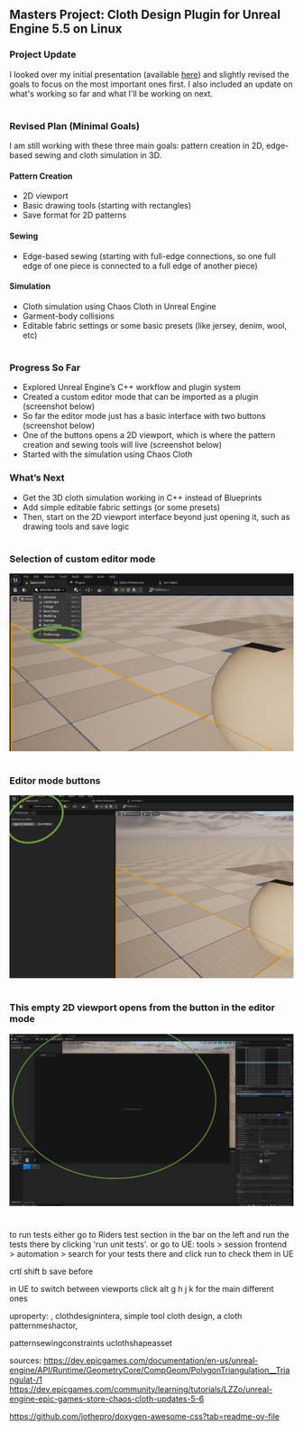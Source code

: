 ## Masters Project: Cloth Design Plugin for Unreal Engine 5.5 on Linux
### Project Update
I looked over my initial presentation (available [here](https://livebournemouthac.sharepoint.com/:b:/r/sites/MScCAVE202425/Shared%20Documents/MSc%20Project/Initial%20Presentations/Marisa-MSc-Presentation.pdf?csf=1&web=1&e=PkPUL9)) and slightly revised the goals to focus on the most important ones first. I also included an update on what's working so far and what I'll be working on next.
# 
### Revised Plan (Minimal Goals)
I am still working with these three main goals: pattern creation in 2D, edge-based sewing and cloth simulation in 3D.
#### Pattern Creation
- 2D viewport
- Basic drawing tools (starting with rectangles)
- Save format for 2D patterns
#### Sewing
- Edge-based sewing (starting with full-edge connections, so one full edge of one piece is connected to a full edge of another piece)
#### Simulation
- Cloth simulation using Chaos Cloth in Unreal Engine
- Garment-body collisions
- Editable fabric settings or some basic presets (like jersey, denim, wool, etc)
#
### Progress So Far
- Explored Unreal Engine’s C++ workflow and plugin system
- Created a custom editor mode that can be imported as a plugin (screenshot below)
- So far the editor mode just has a basic interface with two buttons (screenshot below)
- One of the buttons opens a 2D viewport, which is where the pattern creation and sewing tools will live (screenshot below)
- Started with the simulation using Chaos Cloth

### What’s Next
- Get the 3D cloth simulation working in C++ instead of Blueprints
- Add simple editable fabric settings (or some presets)
- Then, start on the 2D viewport interface beyond just opening it, such as drawing tools and save logic

#
### Selection of custom editor mode
![photo](media/photo1.png)

#
### Editor mode buttons
![photo](media/photo2.png)

#
### This empty 2D viewport opens from the button in the editor mode 
![photo](media/photo3.png)

#
#

to run tests either go to Riders test section in the bar on the left and run the tests there by clicking 'run unit tests'. or go to UE: tools > session frontend > automation > search for your tests there and click run to check them in UE

crtl shift b
save before 




in UE to switch between viewports click alt g h j k for the main different ones


uproperty:
, clothdesignintera, simple tool cloth design, a cloth patternmeshactor,

patternsewingconstraints
uclothshapeasset





sources:
https://dev.epicgames.com/documentation/en-us/unreal-engine/API/Runtime/GeometryCore/CompGeom/PolygonTriangulation__Triangulat-/1
https://dev.epicgames.com/community/learning/tutorials/LZZo/unreal-engine-epic-games-store-chaos-cloth-updates-5-6

https://github.com/jothepro/doxygen-awesome-css?tab=readme-ov-file